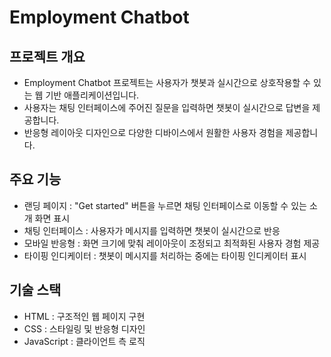 # Employment Chatbot
## 프로젝트 개요
- Employment Chatbot 프로젝트는 사용자가 챗봇과 실시간으로 상호작용할 수 있는 웹 기반 애플리케이션입니다.
- 사용자는 채팅 인터페이스에 주어진 질문을 입력하면 챗봇이 실시간으로 답변을 제공합니다.
- 반응형 레이아웃 디자인으로 다양한 디바이스에서 원활한 사용자 경험을 제공합니다.

## 주요 기능
- 랜딩 페이지 : "Get started" 버튼을 누르면 채팅 인터페이스로 이동할 수 있는 소개 화면 표시
- 채팅 인터페이스 : 사용자가 메시지를 입력하면 챗봇이 실시간으로 반응
- 모바일 반응형 : 화면 크기에 맞춰 레이아웃이 조정되고 최적화된 사용자 경험 제공
- 타이핑 인디케이터 : 챗봇이 메시지를 처리하는 중에는 타이핑 인디케이터 표시

## 기술 스택
- HTML : 구조적인 웹 페이지 구현
- CSS : 스타일링 및 반응형 디자인
- JavaScript : 클라이언트 측 로직
